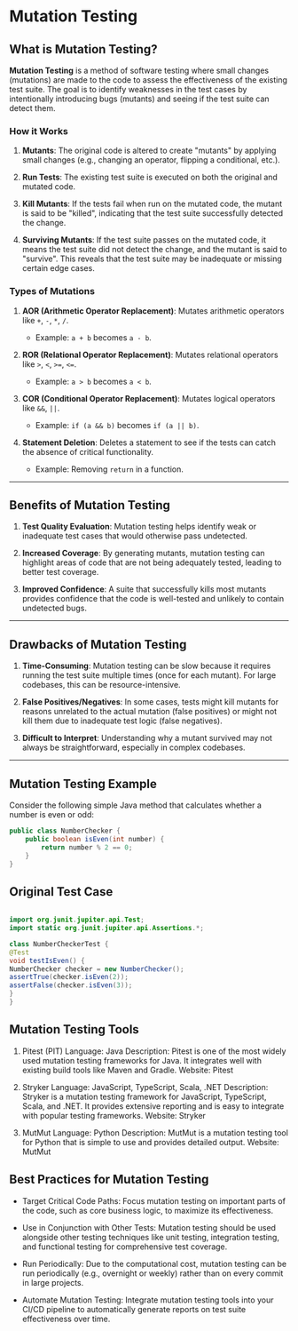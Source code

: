# Mutation Testing

## What is Mutation Testing?

**Mutation Testing** is a method of software testing where small changes (mutations) are made to the code to assess the effectiveness of the existing test suite. The goal is to identify weaknesses in the test cases by intentionally introducing bugs (mutants) and seeing if the test suite can detect them.

### How it Works

1. **Mutants**: The original code is altered to create "mutants" by applying small changes (e.g., changing an operator, flipping a conditional, etc.).

2. **Run Tests**: The existing test suite is executed on both the original and mutated code.

3. **Kill Mutants**: If the tests fail when run on the mutated code, the mutant is said to be "killed", indicating that the test suite successfully detected the change.

4. **Surviving Mutants**: If the test suite passes on the mutated code, it means the test suite did not detect the change, and the mutant is said to "survive". This reveals that the test suite may be inadequate or missing certain edge cases.

### Types of Mutations

1. **AOR (Arithmetic Operator Replacement)**: Mutates arithmetic operators like `+`, `-`, `*`, `/`.
    - Example: `a + b` becomes `a - b`.

2. **ROR (Relational Operator Replacement)**: Mutates relational operators like `>`, `<`, `>=`, `<=`.
    - Example: `a > b` becomes `a < b`.

3. **COR (Conditional Operator Replacement)**: Mutates logical operators like `&&`, `||`.
    - Example: `if (a && b)` becomes `if (a || b)`.

4. **Statement Deletion**: Deletes a statement to see if the tests can catch the absence of critical functionality.
    - Example: Removing `return` in a function.

---

## Benefits of Mutation Testing

1. **Test Quality Evaluation**: Mutation testing helps identify weak or inadequate test cases that would otherwise pass undetected.

2. **Increased Coverage**: By generating mutants, mutation testing can highlight areas of code that are not being adequately tested, leading to better test coverage.

3. **Improved Confidence**: A suite that successfully kills most mutants provides confidence that the code is well-tested and unlikely to contain undetected bugs.

---

## Drawbacks of Mutation Testing

1. **Time-Consuming**: Mutation testing can be slow because it requires running the test suite multiple times (once for each mutant). For large codebases, this can be resource-intensive.

2. **False Positives/Negatives**: In some cases, tests might kill mutants for reasons unrelated to the actual mutation (false positives) or might not kill them due to inadequate test logic (false negatives).

3. **Difficult to Interpret**: Understanding why a mutant survived may not always be straightforward, especially in complex codebases.

---

## Mutation Testing Example

Consider the following simple Java method that calculates whether a number is even or odd:

```java
public class NumberChecker {
    public boolean isEven(int number) {
        return number % 2 == 0;
    }
}
```

## Original Test Case
```java

import org.junit.jupiter.api.Test;
import static org.junit.jupiter.api.Assertions.*;

class NumberCheckerTest {
@Test
void testIsEven() {
NumberChecker checker = new NumberChecker();
assertTrue(checker.isEven(2));
assertFalse(checker.isEven(3));
}
}
```

## Mutation Testing Tools
1. Pitest (PIT)
   Language: Java
   Description: Pitest is one of the most widely used mutation testing frameworks for Java. It integrates well with existing build tools like Maven and Gradle.
   Website: Pitest

2. Stryker
   Language: JavaScript, TypeScript, Scala, .NET
   Description: Stryker is a mutation testing framework for JavaScript, TypeScript, Scala, and .NET. It provides extensive reporting and is easy to integrate with popular testing frameworks.
   Website: Stryker

3. MutMut
   Language: Python
   Description: MutMut is a mutation testing tool for Python that is simple to use and provides detailed output.
   Website: MutMut


## Best Practices for Mutation Testing

- Target Critical Code Paths: Focus mutation testing on important parts of the code, such as core business logic, to maximize its effectiveness.

- Use in Conjunction with Other Tests: Mutation testing should be used alongside other testing techniques like unit testing, integration testing, and functional testing for comprehensive test coverage.

- Run Periodically: Due to the computational cost, mutation testing can be run periodically (e.g., overnight or weekly) rather than on every commit in large projects.

- Automate Mutation Testing: Integrate mutation testing tools into your CI/CD pipeline to automatically generate reports on test suite effectiveness over time.

